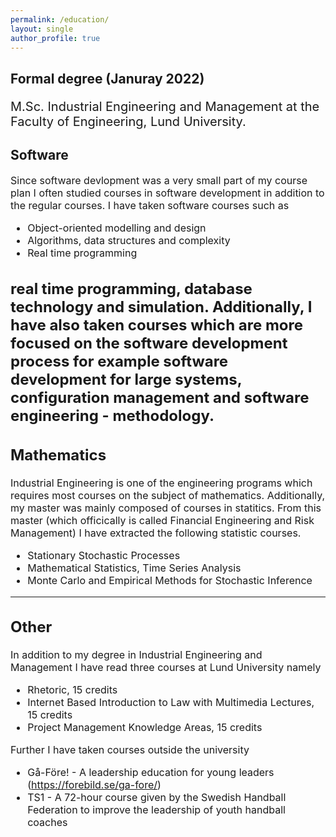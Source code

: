 ```yaml
---
permalink: /education/
layout: single
author_profile: true
--- 
```


<h2>Formal degree (Januray 2022)</h2>
<p style="font-size:20px;">M.Sc. Industrial Engineering and Management at the Faculty of Engineering, Lund University. </p> 
 
<h2>Software</h2>
<span style="font-size: 16px; line-height: normal;">
Since software devlopment was a very small part of my course plan I often studied courses in software development in addition to the regular courses. I have taken software courses such as

- Object-oriented modelling and design 
- Algorithms, data structures and complexity
- Real time programming 


real time programming, database technology and simulation. Additionally, I have also taken courses which are more focused on the software development process for example software development for large systems, configuration management and software engineering - methodology.
</span>
---

## Mathematics
Industrial Engineering is one of the engineering programs which requires most courses on the subject of mathematics. Additionally, my master was mainly composed of courses in statitics. 
From this master (which officically is called Financial Engineering and Risk Management) I have extracted the following statistic courses. 
- Stationary Stochastic Processes
- Mathematical Statistics, Time Series Analysis
- Monte Carlo and Empirical Methods for Stochastic Inference

---

## Other 
In addition to my degree in Industrial Engineering and Management I have read three courses at Lund University namely
- Rhetoric, 15 credits
- Internet Based Introduction to Law with Multimedia Lectures, 15 credits
- Project Management Knowledge Areas, 15 credits

Further I have taken courses outside the university 
- Gå-Före! - A leadership education for young leaders (https://forebild.se/ga-fore/) 
- TS1 - A 72-hour course given by the Swedish Handball Federation to improve the leadership of youth handball coaches
